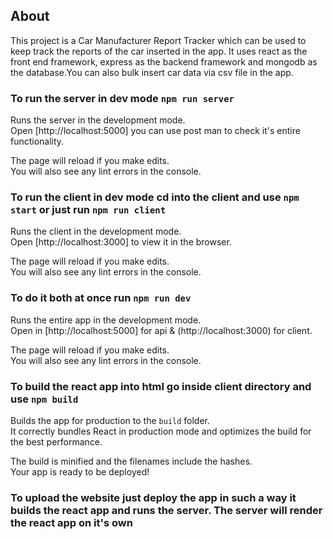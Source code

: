 ## About

This project is a Car Manufacturer Report Tracker which can be used to keep track the reports of the car inserted in the app. It uses react as the front end framework, express as the backend framework and mongodb as the database.You can also bulk insert car data via csv file in the app.

### To run the server in dev mode `npm run server`

Runs the server in the development mode.<br />
Open [http://localhost:5000] you can use post man to check it's entire functionality.

The page will reload if you make edits.<br />
You will also see any lint errors in the console.

### To run the client in dev mode cd into the client and use `npm start` or just run `npm run client`

Runs the client in the development mode.<br />
Open [http://localhost:3000] to view it in the browser.

The page will reload if you make edits.<br />
You will also see any lint errors in the console.

### To do it both at once run `npm run dev`

Runs the entire app in the development mode.<br />
Open in [http://localhost:5000] for api & (http://localhost:3000) for client.

The page will reload if you make edits.<br />
You will also see any lint errors in the console.

### To build the react app into html go inside client directory and use `npm build`

Builds the app for production to the `build` folder.<br />
It correctly bundles React in production mode and optimizes the build for the best performance.

The build is minified and the filenames include the hashes.<br />
Your app is ready to be deployed!

### To upload the website just deploy the app in such a way it builds the react app and runs the server. The server will render the react app on it's own
